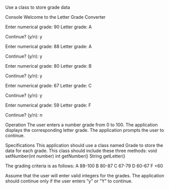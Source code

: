 Use a class to store grade data

Console
Welcome to the Letter Grade Converter

Enter numerical grade: 90
Letter grade: A

Continue? (y/n): y

Enter numerical grade: 88
Letter grade: A

Continue? (y/n): y

Enter numerical grade: 80
Letter grade: B

Continue? (y/n): y

Enter numerical grade: 67
Letter grade: C

Continue? (y/n): y

Enter numerical grade: 59
Letter grade: F

Continue? (y/n): n

Operation
The user enters a number grade from 0 to 100.
The application displays the corresponding letter grade.
The application prompts the user to continue.

Specifications
This application should use a class named Grade to store the 
data for each grade. This class should include these three methods:
void setNumber(int number)
int getNumber()
String getLetter()

The grading criteria is as follows:
A    88-100
B    80-87
C    67-79
D    60-67
F    <60

Assume that the user will enter valid integers for the grades.
The application should continue only if the user enters “y” or “Y” to continue.
